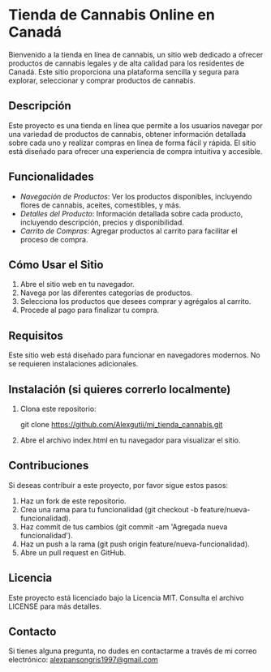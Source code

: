 # Tienda de Cannabis Online en Canadá

Bienvenido a la tienda en línea de cannabis, un sitio web dedicado a ofrecer productos de cannabis legales y de alta calidad para los residentes de Canadá. Este sitio proporciona una plataforma sencilla y segura para explorar, seleccionar y comprar productos de cannabis.

## Descripción

Este proyecto es una tienda en línea que permite a los usuarios navegar por una variedad de productos de cannabis, obtener información detallada sobre cada uno y realizar compras en línea de forma fácil y rápida. El sitio está diseñado para ofrecer una experiencia de compra intuitiva y accesible.

## Funcionalidades

- *Navegación de Productos*: Ver los productos disponibles, incluyendo flores de cannabis, aceites, comestibles, y más.
- *Detalles del Producto*: Información detallada sobre cada producto, incluyendo descripción, precios y disponibilidad.
- *Carrito de Compras*: Agregar productos al carrito para facilitar el proceso de compra.

## Cómo Usar el Sitio

1. Abre el sitio web en tu navegador.
2. Navega por las diferentes categorías de productos.
3. Selecciona los productos que desees comprar y agrégalos al carrito.
4. Procede al pago para finalizar tu compra.

## Requisitos

Este sitio web está diseñado para funcionar en navegadores modernos. No se requieren instalaciones adicionales.

## Instalación (si quieres correrlo localmente)

1. Clona este repositorio:
    
    git clone https://github.com/Alexgutii/mi_tienda_cannabis.git
    
2. Abre el archivo index.html en tu navegador para visualizar el sitio.

## Contribuciones

Si deseas contribuir a este proyecto, por favor sigue estos pasos:

1. Haz un fork de este repositorio.
2. Crea una rama para tu funcionalidad (git checkout -b feature/nueva-funcionalidad).
3. Haz commit de tus cambios (git commit -am 'Agregada nueva funcionalidad').
4. Haz un push a la rama (git push origin feature/nueva-funcionalidad).
5. Abre un pull request en GitHub.

## Licencia

Este proyecto está licenciado bajo la Licencia MIT. Consulta el archivo LICENSE para más detalles.

## Contacto

Si tienes alguna pregunta, no dudes en contactarme a través de mi correo electrónico: alexpansongris1997@gmail.com
